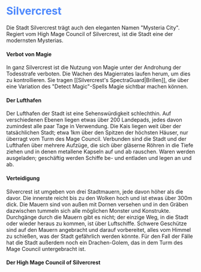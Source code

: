 # <font color = 4d88fd>Silvercrest</font>

Die Stadt Silvercrest trägt auch den eleganten Namen "Mysteria City". Regiert vom High Mage Council of Silvercrest, ist die Stadt eine der modernsten Mysterias. 

#### Verbot von Magie
In ganz Silvercrest ist die Nutzung von Magie unter der Androhung der Todesstrafe verboten. Die Wachen des Magierrates laufen herum, um dies zu kontrollieren. Sie tragen [[Silvercrest's SpectraGuard|Brillen]], die über eine Variation des "Detect Magic"-Spells Magie sichtbar machen können.

#### Der Lufthafen
Der Lufthafen der Stadt ist eine Sehenswürdigkeit schlechthin. Auf verschiedenen Ebenen liegen etwas über 200 Landepads, jedes davon zumindest alle paar Tage in Verwendung. Die Kais liegen weit über der tatsächlichen Stadt; etwa 1km über den Spitzen der höchsten Häuser, nur überragt vom Turm des Mage Council. Verbunden sind die Stadt und der Lufthafen über mehrere Aufzüge, die sich über gläserne Röhren in die Tiefe ziehen und in denen metallene Kapseln auf und ab rauschen. Waren werden ausgeladen; geschäftig werden Schiffe be- und entladen und legen an und ab. 

#### Verteidigung
Silvercrest ist umgeben von drei Stadtmauern, jede davon höher als die davor. Die innerste reicht bis zu den Wolken hoch und ist etwas über 300m dick. Die Mauern sind von außen mit Dornen versehen und in den Gräben dazwischen tummeln sich alle möglichen Monster und Konstrukte. Durchgänge durch die Mauern gibt es nicht; der einzige Weg, in die Stadt oder wieder heraus zu kommen, ist über Luftschiffe. Schwere Geschütze sind auf den Mauern angebracht und darauf vorbereitet, alles vom Himmel zu schießen, was der Stadt gefährlich werden könnte. Für den Fall der Fälle hat die Stadt außerdem noch ein Drachen-Golem, das in dem Turm des Mage Council untergebracht ist.

#### Der High Mage Council of Silvercrest
